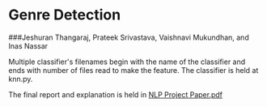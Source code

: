 # Genre Detection
###Jeshuran Thangaraj, Prateek Srivastava, Vaishnavi Mukundhan, and Inas Nassar

Multiple classifier's filenames begin with the name of the classifier and ends with number of files read to make the feature.
The classifier is held at knn.py.

The final report and explanation is  held in [NLP Project Paper.pdf](https://github.com/prateek22sri/Text-genre-detection/blob/master/NLP%20Project%20Paper%20.pdf)
